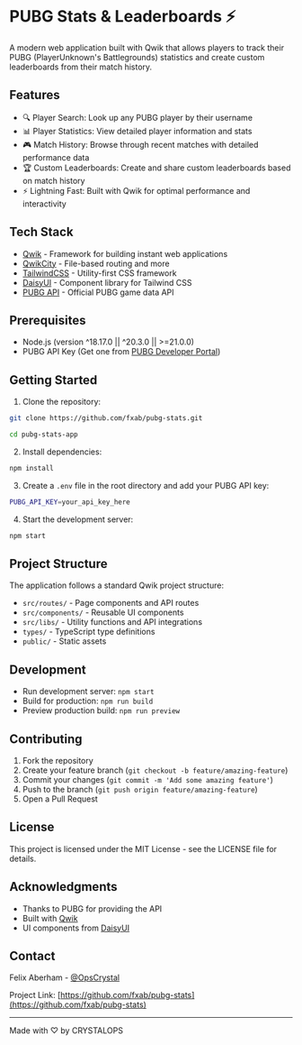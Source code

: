 # PUBG Stats & Leaderboards ⚡️

A modern web application built with Qwik that allows players to track their PUBG (PlayerUnknown's Battlegrounds) statistics and create custom leaderboards from their match history.

## Features

- 🔍 Player Search: Look up any PUBG player by their username
- 📊 Player Statistics: View detailed player information and stats
- 🎮 Match History: Browse through recent matches with detailed performance data
- 🏆 Custom Leaderboards: Create and share custom leaderboards based on match history
- ⚡ Lightning Fast: Built with Qwik for optimal performance and interactivity

## Tech Stack

- [Qwik](https://qwik.dev/) - Framework for building instant web applications
- [QwikCity](https://qwik.dev/qwikcity/overview/) - File-based routing and more
- [TailwindCSS](https://tailwindcss.com/) - Utility-first CSS framework
- [DaisyUI](https://daisyui.com/) - Component library for Tailwind CSS
- [PUBG API](https://developer.pubg.com/) - Official PUBG game data API

## Prerequisites

- Node.js (version ^18.17.0 || ^20.3.0 || >=21.0.0)
- PUBG API Key (Get one from [PUBG Developer Portal](https://developer.pubg.com/))

## Getting Started

1. Clone the repository:

```bash
git clone https://github.com/fxab/pubg-stats.git

cd pubg-stats-app
```

2. Install dependencies:

```bash
npm install
```

3. Create a `.env` file in the root directory and add your PUBG API key:

```bash
PUBG_API_KEY=your_api_key_here
```

4. Start the development server:

```bash
npm start
```

## Project Structure

The application follows a standard Qwik project structure:

- `src/routes/` - Page components and API routes
- `src/components/` - Reusable UI components
- `src/libs/` - Utility functions and API integrations
- `types/` - TypeScript type definitions
- `public/` - Static assets

## Development

- Run development server: `npm start`
- Build for production: `npm run build`
- Preview production build: `npm run preview`

## Contributing

1. Fork the repository
2. Create your feature branch (`git checkout -b feature/amazing-feature`)
3. Commit your changes (`git commit -m 'Add some amazing feature'`)
4. Push to the branch (`git push origin feature/amazing-feature`)
5. Open a Pull Request

## License

This project is licensed under the MIT License - see the LICENSE file for details.

## Acknowledgments

- Thanks to PUBG for providing the API
- Built with [Qwik](https://qwik.dev/)
- UI components from [DaisyUI](https://daisyui.com/)

## Contact

Felix Aberham - [@OpsCrystal](https://twitter.com/OpsCrystal)

Project Link: [https://github.com/fxab/pubg-stats](https://github.com/fxab/pubg-stats)

---

Made with ♡ by CRYSTALOPS

